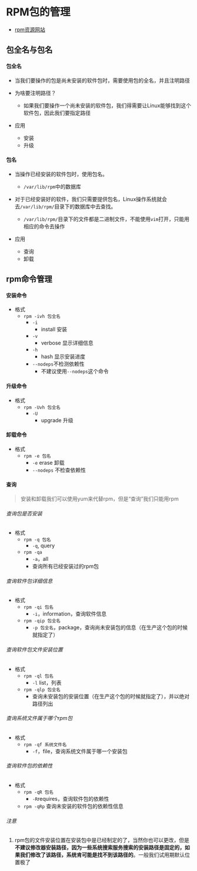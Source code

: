 # RPM包的管理
- [rpm资源网站](http://www.rpmfind.net/)

## 包全名与包名
#### 包全名
- 当我们要操作的包是尚未安装的软件包时，需要使用包的全名，并且注明路径
	
- 为啥要注明路径？
	- 如果我们要操作一个尚未安装的软件包，我们得需要让Linux能够找到这个软件包，因此我们要指定路径

- 应用
	- 安装
	- 升级

#### 包名
- 当操作已经安装的软件包时，使用包名。
	- `/var/lib/rpm`中的数据库

- 对于已经安装好的软件，我们只需要提供包名，Linux操作系统就会去`/var/lib/rpm/`目录下的数据库中去查找。
	- `/var/lib/rpm/`目录下的文件都是二进制文件，不能使用`vim`打开，只能用相应的命令去操作

- 应用
	- 查询
	- 卸载

## rpm命令管理
#### 安装命令 
- 格式
	- `rpm -ivh 包全名`
		- `-i`
			- install 安装
		- `-v`
			- verbose 显示详细信息
		- `-h`
			- hash 显示安装进度
		- `--nodeps`不检测依赖性
			- 不建议使用`--nodeps`这个命令 

#### 升级命令
- 格式
	- `rpm -Uvh 包全名`
		- `-U`
			- upgrade 升级

#### 卸载命令
- 格式
	- `rpm -e 包名`
		- `-e` erase 卸载
		- `--nodeps` 不检查依赖性 

#### 查询
> 安装和卸载我们可以使用yum来代替rpm，但是“查询”我们只能用rpm

###### 查询包是否安装
- 格式	
	- `rpm -q 包名`
		- `-q`, query
	- `rpm -qa` 
		- `-a`，all
		- 查询所有已经安装过的rpm包


###### 查询软件包详细信息
- 格式
	- `rpm -qi 包名`
		- `-i`，information，查询软件信息
	- `rpm -qip 包全名` 
		- `-p 包全名`，package，查询尚未安装包的信息（在生产这个包的时候就指定了）


###### 查询软件包文件安装位置
- 格式
	- `rpm -ql 包名`
		- `-l` list，列表
	- `rpm -qlp 包全名`
		- 查询未安装包的安装位置（在生产这个包的时候就指定了），并以绝对路径列出



###### 查询系统文件属于哪个rpm包
- 格式
	- `rpm -qf 系统文件名`
		- `-f`，file，查询系统文件属于哪一个安装包

###### 查询软件包的依赖性
- 格式
	- `rpm -qR 包名`
		- `-R`requires，查询软件包的依赖性
	- `rpm -qRp` 查询未安装的软件包的依赖性信息  

###### 注意
1. rpm包的文件安装位置在安装包中是已经制定的了，当然你也可以更改，但是**不建议修改器安装路径，因为一些系统搜索服务搜索的安装路径是固定的，如果我们修改了该路径，系统肯可能是找不到该路径的**。一般我们试用期默认位置极了




